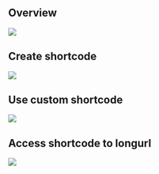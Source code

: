 ## Overview 
![](https://github.com/divygandhi4978/urlShortner/tree/master/images/1.png)

## Create shortcode
![](https://github.com/divygandhi4978/urlShortner/tree/master/images/2.png)

## Use custom shortcode
![](https://github.com/divygandhi4978/urlShortner/tree/master/images/3.png)

## Access shortcode to longurl
![](https://github.com/divygandhi4978/urlShortner/tree/master/images/4.png)
